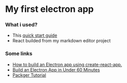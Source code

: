 # My first electron app

### What i used?

- This [quick start guide](https://github.com/electron/electron-quick-start)
- React builded from my markdown editor project

### Some links

- [How to build an Electron app using create-react-app.](https://medium.freecodecamp.org/building-an-electron-application-with-create-react-app-97945861647c)
- [Build an Electron App in Under 60 Minutes](https://www.youtube.com/watch?v=kN1Czs0m1SU)
- [Packger Tutorial](https://www.christianengvall.se/electron-packager-tutorial/)
